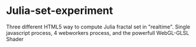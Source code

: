 Julia-set-experiment
====================

Three different HTML5 way to compute Julia fractal set in "realtime". Single javascript process, 4 webworkers process, and the powerfull WebGL-GLSL Shader